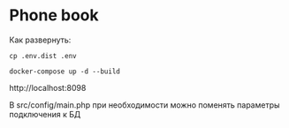 # Phone book

Как развернуть:

```cp .env.dist .env```

```docker-compose up -d --build```

http://localhost:8098

В src/config/main.php при необходимости можно поменять параметры подключения к БД

